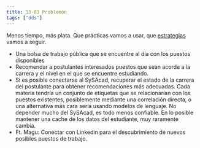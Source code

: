 ```yaml
---
title: 13-03 Problemón
tags: ["dds"]
---
```

Menos tiempo, más plata. Que prácticas vamos a usar, que [estrategias](#) vamos a seguir.

- Una bolsa de trabajo pública que se encuentre al día con los puestos disponibles
- Recomendar a postulantes interesados puestos que sean acorde a la carrera y el nivel en el que se encuentre estudiando.
- Si es posible conectarse al SySAcad, recuperar el estado de la carrera del postulante para obtener recomendaciones más adecuadas. Cada materia tendría un conjunto de etiquetas que se relacionarían con los puestos existentes, posiblemente mediante una correlación directa, o una alternativa más cara sería usando modelos de lenguaje. No depender mucho del SySAcad, es todo menos confiable. En lo posible mantener una cache de los datos del estudiante, muy raramente cambia.
- Ft. Magu: Conectar con Linkedin para el descubrimiento de nuevos posibles puestos de trabajo.
